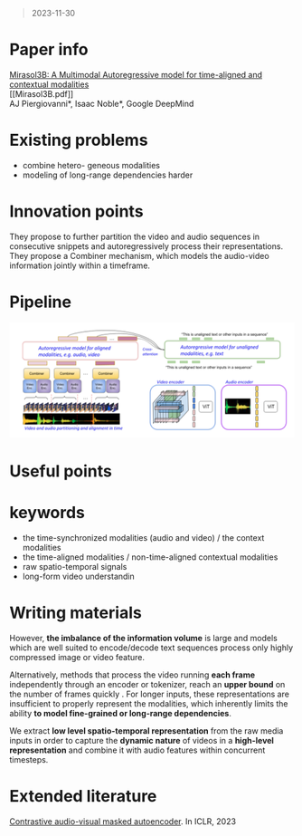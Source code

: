>2023-11-30
# Paper info
[Mirasol3B: A Multimodal Autoregressive model for time-aligned and contextual modalities](https://arxiv.org/abs/2311.05698)  
[[Mirasol3B.pdf]]  
AJ Piergiovanni*, Isaac Noble*, Google DeepMind  
# Existing problems
- combine hetero- geneous modalities
- modeling of long-range dependencies harder

# Innovation points
They propose to further partition the video and audio sequences in consecutive snippets and autoregressively process their representations.  
They propose a Combiner mechanism, which models the audio-video information jointly within a timeframe.  


# Pipeline
![](imgs/Mirasol3B_overview.png)

# Useful points


# keywords
- the time-synchronized modalities (audio and video) / the context modalities
- the time-aligned modalities / non-time-aligned contextual modalities
- raw spatio-temporal signals
- long-form video understandin

# Writing materials
However, **the imbalance of the information volume** is large and models which are well suited to encode/decode text sequences process only highly compressed image or video feature.  

Alternatively, methods that process the video running **each frame** independently through an encoder or tokenizer, reach an **upper bound** on the number of frames quickly . For longer inputs, these representations are insufficient to properly represent the modalities, which inherently limits the ability **to model fine-grained or long-range dependencies**.  

We extract **low level spatio-temporal representation** from the raw media inputs in order to capture the **dynamic nature** of videos in a **high-level representation** and combine it with audio features within concurrent timesteps.  


# Extended literature
 [Contrastive audio-visual masked autoencoder](https://arxiv.org/abs/2210.07839). In ICLR, 2023